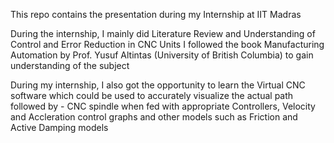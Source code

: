 This repo contains the presentation during my Internship at IIT Madras

During the internship, I mainly did Literature Review and Understanding of Control and Error Reduction in CNC Units
I followed the book Manufacturing Automation by Prof. Yusuf Altintas (University of British Columbia) to gain understanding of the subject

During my internship, I also got the opportunity to learn the Virtual CNC software which could be used to accurately visualize the actual path followed by -
CNC spindle when fed with appropriate Controllers, Velocity and Accleration control graphs and other models such as Friction and Active Damping models

